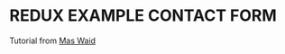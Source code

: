 # REDUX EXAMPLE CONTACT FORM


Tutorial from [Mas Waid](https://www.youtube.com/watch?v=EYlMipwYzU0&list=PLIan8aHxsPj082k6ZLyqJPCJESBG-C_Lw&index=2&ab_channel=WahidevAcademy)
